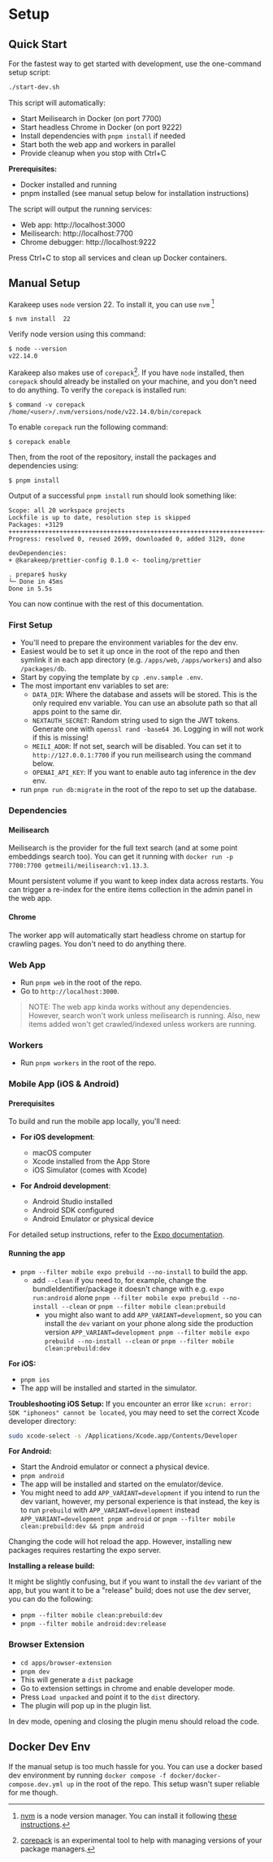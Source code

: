 # Setup

## Quick Start

For the fastest way to get started with development, use the one-command setup script:

```bash
./start-dev.sh
```

This script will automatically:
- Start Meilisearch in Docker (on port 7700)
- Start headless Chrome in Docker (on port 9222) 
- Install dependencies with `pnpm install` if needed
- Start both the web app and workers in parallel
- Provide cleanup when you stop with Ctrl+C

**Prerequisites:**
- Docker installed and running
- pnpm installed (see manual setup below for installation instructions)

The script will output the running services:
- Web app: http://localhost:3000
- Meilisearch: http://localhost:7700  
- Chrome debugger: http://localhost:9222

Press Ctrl+C to stop all services and clean up Docker containers.

## Manual Setup

Karakeep uses `node` version 22. To install it, you can use `nvm` [^1]

```
$ nvm install  22
```

Verify node version using this command:
```
$ node --version
v22.14.0
```

Karakeep also makes use of `corepack`[^2]. If you have `node` installed, then `corepack` should already be
installed on your machine, and you don't need to do anything. To verify the `corepack` is installed run:

```
$ command -v corepack
/home/<user>/.nvm/versions/node/v22.14.0/bin/corepack
```

To enable `corepack` run the following command:

```
$ corepack enable
```

Then, from the root of the repository, install the packages and dependencies using:

```
$ pnpm install
```

Output of a successful `pnpm install` run should look something like:

```
Scope: all 20 workspace projects
Lockfile is up to date, resolution step is skipped
Packages: +3129
+++++++++++++++++++++++++++++++++++++++++++++++++++++++++++++++++++++++
Progress: resolved 0, reused 2699, downloaded 0, added 3129, done

devDependencies:
+ @karakeep/prettier-config 0.1.0 <- tooling/prettier

. prepare$ husky
└─ Done in 45ms
Done in 5.5s
```

You can now continue with the rest of this documentation.

### First Setup

- You'll need to prepare the environment variables for the dev env.
- Easiest would be to set it up once in the root of the repo and then symlink it in each app directory (e.g. `/apps/web`, `/apps/workers`) and also `/packages/db`.
- Start by copying the template by `cp .env.sample .env`.
- The most important env variables to set are:
  - `DATA_DIR`: Where the database and assets will be stored. This is the only required env variable. You can use an absolute path so that all apps point to the same dir.
  - `NEXTAUTH_SECRET`: Random string used to sign the JWT tokens. Generate one with `openssl rand -base64 36`. Logging in will not work if this is missing!
  - `MEILI_ADDR`: If not set, search will be disabled. You can set it to `http://127.0.0.1:7700` if you run meilisearch using the command below.
  - `OPENAI_API_KEY`: If you want to enable auto tag inference in the dev env.
- run `pnpm run db:migrate` in the root of the repo to set up the database.

### Dependencies

#### Meilisearch

Meilisearch is the provider for the full text search (and at some point embeddings search too). You can get it running with `docker run -p 7700:7700 getmeili/meilisearch:v1.13.3`.

Mount persistent volume if you want to keep index data across restarts. You can trigger a re-index for the entire items collection in the admin panel in the web app.

#### Chrome

The worker app will automatically start headless chrome on startup for crawling pages. You don't need to do anything there.

### Web App

- Run `pnpm web` in the root of the repo.
- Go to `http://localhost:3000`.

> NOTE: The web app kinda works without any dependencies. However, search won't work unless meilisearch is running. Also, new items added won't get crawled/indexed unless workers are running.

### Workers

- Run `pnpm workers` in the root of the repo.

### Mobile App (iOS & Android)

#### Prerequisites

To build and run the mobile app locally, you'll need:

- **For iOS development**: 
  - macOS computer
  - Xcode installed from the App Store
  - iOS Simulator (comes with Xcode)

- **For Android development**:
  - Android Studio installed
  - Android SDK configured
  - Android Emulator or physical device

For detailed setup instructions, refer to the [Expo documentation](https://docs.expo.dev/guides/local-app-development/).

#### Running the app

- `pnpm --filter mobile expo prebuild --no-install` to build the app.
  - add `--clean` if you need to, for example, change the bundleIdentifier/package
    it doesn't change with e.g. `expo run:android` alone
    `pnpm --filter mobile expo prebuild --no-install --clean`
    or
    `pnpm --filter mobile clean:prebuild`
    - you might also want to add `APP_VARIANT=development`, so you can install the `dev` variant on your phone along side the production version
      `APP_VARIANT=development pnpm --filter mobile expo prebuild --no-install --clean`
      or
      `pnpm --filter mobile clean:prebuild:dev`

**For iOS:**
- `pnpm ios`
- The app will be installed and started in the simulator.

**Troubleshooting iOS Setup:**
If you encounter an error like `xcrun: error: SDK "iphoneos" cannot be located`, you may need to set the correct Xcode developer directory:
```bash
sudo xcode-select -s /Applications/Xcode.app/Contents/Developer
```

**For Android:**
- Start the Android emulator or connect a physical device.
- `pnpm android`
- The app will be installed and started on the emulator/device.
- You might need to add `APP_VARIANT=development` if you intend to run the dev variant, however, my personal experience is that instead, the key is to run `prebuild` with `APP_VARIANT=development` instead
  `APP_VARIANT=development pnpm android`
  or 
  `pnpm --filter mobile clean:prebuild:dev && pnpm android`

Changing the code will hot reload the app. However, installing new packages requires restarting the expo server.

**Installing a release build:**

It might be slightly confusing, but if you want to install the `dev` variant of the app, but you want it to be a "release" build; does not use the dev server, you can do the following:
- `pnpm --filter mobile clean:prebuild:dev`
- `pnpm --filter mobile android:dev:release`

### Browser Extension

- `cd apps/browser-extension`
- `pnpm dev`
- This will generate a `dist` package
- Go to extension settings in chrome and enable developer mode.
- Press `Load unpacked` and point it to the `dist` directory.
- The plugin will pop up in the plugin list.

In dev mode, opening and closing the plugin menu should reload the code.


## Docker Dev Env

If the manual setup is too much hassle for you. You can use a docker based dev environment by running `docker compose -f docker/docker-compose.dev.yml up` in the root of the repo. This setup wasn't super reliable for me though.


[^1]: [nvm](https://github.com/nvm-sh/nvm) is a node version manager. You can install it following [these
instructions](https://github.com/nvm-sh/nvm?tab=readme-ov-file#installing-and-updating).

[^2]: [corepack](https://nodejs.org/api/corepack.html) is an experimental tool to help with managing versions of your
package managers.

